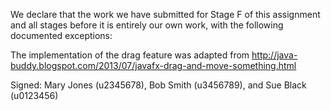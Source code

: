 We declare that the work we have submitted for Stage F of this assignment and all stages before it is entirely our own work, with the following documented exceptions:

The implementation of the drag feature was adapted from
<http://java-buddy.blogspot.com/2013/07/javafx-drag-and-move-something.html>

Signed: Mary Jones (u2345678), Bob Smith (u3456789), and Sue Black (u0123456)
